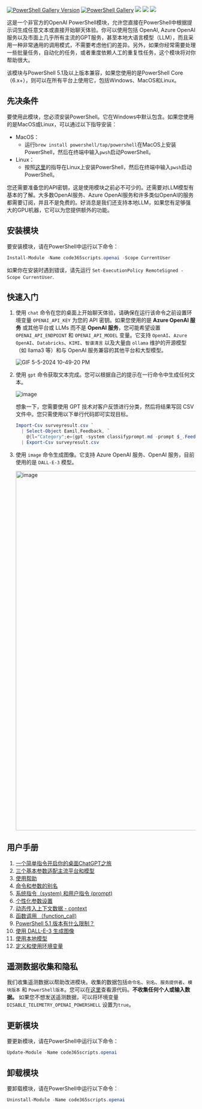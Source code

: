 [![PowerShell Gallery Version](https://img.shields.io/powershellgallery/v/code365scripts.openai?label=code365scripts.openai)](https://www.powershellgallery.com/packages/code365scripts.openai) [![PowerShell Gallery](https://img.shields.io/powershellgallery/dt/code365scripts.openai)](https://www.powershellgallery.com/packages/code365scripts.openai) [![](https://img.shields.io/badge/change-logs-blue)](CHANGELOG.md) [![](https://img.shields.io/badge/lang-English-blue)](README.md) [![](https://img.shields.io/badge/用户手册-中文-blue)](https://github.com/chenxizhang/openai-powershell/discussions/categories/use-cases-%E7%AE%80%E4%BD%93%E4%B8%AD%E6%96%87)

这是一个非官方的OpenAI PowerShell模块，允许您直接在PowerShell中根据提示词生成任意文本或直接开始聊天体验。你可以使用包括 OpenAI, Azure OpenAI 服务以及市面上几乎所有主流的GPT服务，甚至本地大语言模型（LLM），而且采用一种非常通用的调用模式，不需要考虑他们的差异。另外，如果你经常需要处理一些批量任务，自动化的任务，或者重度依赖人工的重复性任务，这个模块将对你帮助很大。

该模块与PowerShell 5.1及以上版本兼容，如果您使用的是PowerShell Core（6.x+），则可以在所有平台上使用它，包括Windows、MacOS和Linux。

## 先决条件

要使用此模块，您必须安装PowerShell。它在Windows中默认包含。如果您使用的是MacOS或Linux，可以通过以下指导安装：

- MacOS：
  - 运行`brew install powershell/tap/powershell`在MacOS上安装PowerShell，然后在终端中输入`pwsh`启动PowerShell。
- Linux：
  - 按照[这里](https://learn.microsoft.com/en-us/powershell/scripting/install/installing-powershell-on-linux?view=powershell-7.3)的指导在Linux上安装PowerShell，然后在终端中输入`pwsh`启动PowerShell。

您还需要准备您的API密钥，这是使用模块之前必不可少的。还需要对LLM模型有基本的了解。大多数OpenAI服务、Azure OpenAI服务和许多类似OpenAI的服务都需要订阅，并且不是免费的。好消息是我们还支持本地LLM，如果您有足够强大的GPU机器，它可以为您提供额外的功能。

## 安装模块

要安装模块，请在PowerShell中运行以下命令：

```powershell
Install-Module -Name code365scripts.openai -Scope CurrentUser
```
如果你在安装时遇到错误，请先运行 `Set-ExecutionPolicy RemoteSigned -Scope CurrentUser`.

## 快速入门

1. 使用 `chat` 命令在您的桌面上开始聊天体验，请确保在运行该命令之前设置环境变量 `OPENAI_API_KEY` 为您的 API 密钥。如果您使用的是 **Azure OpenAI 服务** 或其他平台或 LLMs 而不是 **OpenAI 服务**，您可能希望设置 `OPENAI_API_ENDPOINT` 和 `OPENAI_API_MODEL` 变量。它支持 `OpenAI`、`Azure OpenAI`、`Databricks`、`KIMI`、`智谱清言` 以及大量由 `ollama` 维护的开源模型 （如 llama3 等）和与 OpenAI 服务兼容的其他平台和大型模型。

    ![GIF 5-5-2024 10-49-20 PM](https://github.com/chenxizhang/openai-powershell/assets/1996954/eb5629f8-7014-4b0b-84e5-82259265ab07)

2. 使用 `gpt` 命令获取文本完成。您可以根据自己的提示在一行命令中生成任何文本。

    ![image](https://github.com/chenxizhang/openai-powershell/assets/1996954/f4a21c9d-93c6-4944-9936-ae3718d40857)

   想象一下，您需要使用 GPT 技术对客户反馈进行分类，然后将结果写回 CSV 文件中。您只需使用以下单行代码即可实现目标。

   ```powershell
   Import-Csv surveyresult.csv `
     | Select-Object Eamil,Feedback, `
       @{l="Category";e={gpt -system classifyprompt.md -prompt $_.Feedback}} `
     | Export-Csv surveyresult.csv
   ```

3. 使用 `image` 命令生成图像。它支持 Azure OpenAI 服务、OpenAI 服务，目前使用的是 `DALL-E-3` 模型。

    <img width="956" alt="image" src="https://github.com/chenxizhang/openai-powershell/assets/1996954/cdad0352-9a8a-4d8f-bacd-ff8dd989a4bb">

## 用户手册 

1. [一个简单指令开启你的桌面ChatGPT之旅](https://github.com/chenxizhang/openai-powershell/discussions/180)
2. [三个基本参数适配主流平台和模型](https://github.com/chenxizhang/openai-powershell/discussions/181)
3. [使用帮助](https://github.com/chenxizhang/openai-powershell/discussions/183)
4. [命令和参数的别名](https://github.com/chenxizhang/openai-powershell/discussions/182)
5. [系统指令（system) 和用户指令 (prompt)](https://github.com/chenxizhang/openai-powershell/discussions/186)
6. [个性化参数设置](https://github.com/chenxizhang/openai-powershell/discussions/185)
7. [动态传入上下文数据 - context](https://github.com/chenxizhang/openai-powershell/discussions/187)
8. [函数调用 （function_call)](https://github.com/chenxizhang/openai-powershell/discussions/189)
9. [PowerShell 5.1 版本有什么限制？](https://github.com/chenxizhang/openai-powershell/discussions/179)
10. [使用 DALL-E-3 生成图像](https://github.com/chenxizhang/openai-powershell/discussions/190)
11. [使用本地模型](https://github.com/chenxizhang/openai-powershell/discussions/191)
12. [定义和使用环境变量](https://github.com/chenxizhang/openai-powershell/discussions/197)

## 遥测数据收集和隐私

我们收集遥测数据以帮助改进模块。收集的数据包括`命令名`、`别名`、`服务提供者`、`模块版本` 和 `PowerShell版本`。您可以在[这里](https://github.com/chenxizhang/openai-powershell/blob/master/code365scripts.openai/Private/Submit-Telemetry.ps1)查看源代码。**不收集任何个人或输入数据。** 如果您不想发送遥测数据，可以将环境变量 `DISABLE_TELEMETRY_OPENAI_POWERSHELL` 设置为`true`。

## 更新模块

要更新模块，请在PowerShell中运行以下命令：

```powershell
Update-Module -Name code365scripts.openai
```

## 卸载模块

要卸载模块，请在PowerShell中运行以下命令：

```powershell
Uninstall-Module -Name code365scripts.openai
```
